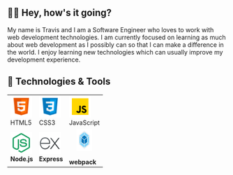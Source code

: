 ## 👋🏽 Hey, how's it going?
My name is Travis and I am a Software Engineer who loves to work with web development technologies.  I am currently focused on learning as much about web development as I possibly can so that I can make a difference in the world.  I enjoy learning new technologies which can usually improve my development experience.

## 🧰 Technologies & Tools
<table>
  <colgroup>
    <col style="text-align: center; font-weight: bold;">
    <col style="text-align: center; font-weight: bold;">
    <col style="text-align: center; font-weight: bold;">
  </colgroup>
  <tbody>
    <tr>
      <td><img src="./icons/html5-icon.png" width="50" height="50"><br>HTML5</td>
      <td><img src="./icons/css3-icon.png" width="50" height="50"><br>CSS3</td>
      <td><img src="./icons/javascript-icon.png" width="50" height="50"><br>JavaScript</td>
    </tr>
    <tr>
      <td><img src="./icons/node-js-icon.svg" width="50" height="50"><br><b>Node.js</td>
      <td><img src="./icons/express-js-icon.svg" width="50" height="50"><br><b>Express</b></td>
      <td><img style="display: block;margin-left: auto;margin-right: auto;width: 50%;" src="./icons/webpack-icon.svg" width="50" height="50"><br><b>webpack</b></td>
    </tr>
  </tbody>
</table>

<!--
**travis-mcginley/travis-mcginley** is a ✨ _special_ ✨ repository because its `README.md` (this file) appears on your GitHub profile.

Here are some ideas to get you started:

- 🔭 I’m currently working on ...
- 🌱 I’m currently learning ...
- 👯 I’m looking to collaborate on ...
- 🤔 I’m looking for help with ...
- 💬 Ask me about ...
- 📫 How to reach me: ...
- 😄 Pronouns: ...
- ⚡ Fun fact: ...
-->
